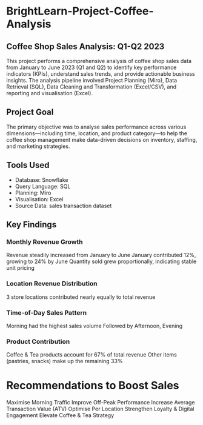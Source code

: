# BrightLearn-Project-Coffee-Analysis


## Coffee Shop Sales Analysis: Q1-Q2 2023
This project performs a comprehensive analysis of coffee shop sales data from January to June 2023 (Q1 and Q2) to identify key performance indicators (KPIs), understand sales trends, and provide actionable business insights.
The analysis pipeline involved Project Planning (Miro),  Data Retrieval (SQL), Data Cleaning and Transformation (Excel/CSV), and reporting and visualisation (Excel).

## Project Goal
The primary objective was to analyse sales performance across various dimensions—including time, location, and product category—to help the coffee shop management make data-driven decisions on inventory, staffing, and marketing strategies.

## Tools Used
- Database: Snowflake
- Query Language: SQL
- Planning: Miro
- Visualisation: Excel
- Source Data: sales transaction dataset 

## Key Findings

### Monthly Revenue Growth
Revenue steadily increased from January to June
January contributed 12%, growing to 24% by June
Quantity sold grew proportionally, indicating stable unit pricing

### Location Revenue Distribution
3 store locations contributed nearly equally to total revenue

### Time-of-Day Sales Pattern
Morning had the highest sales volume
Followed by Afternoon, Evening

### Product Contribution
Coffee & Tea products account for 67% of total revenue
Other items (pastries, snacks) make up the remaining 33%

# Recommendations to Boost Sales
Maximise Morning Traffic
Improve Off-Peak Performance
Increase Average Transaction Value (ATV)
Optimise Per Location
Strengthen Loyalty & Digital Engagement
Elevate Coffee & Tea Strategy
